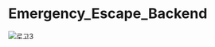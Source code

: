 # Emergency_Escape_Backend

![로고3](https://github.com/Namani31/Emergency_Escape_Backend/assets/71462755/85d000ba-4bb3-4d9d-8d2a-06f90af9af70)
